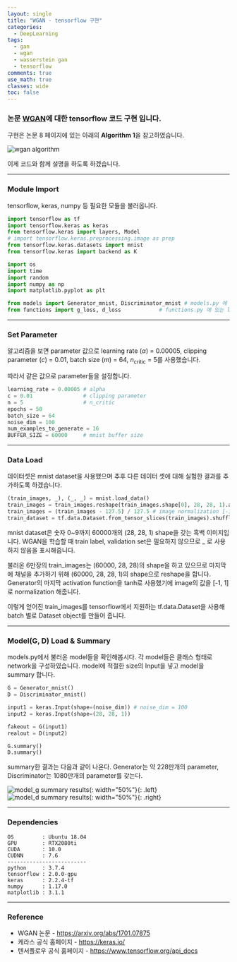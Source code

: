 ```yaml
---
layout: single
title: "WGAN - tensorflow 구현"
categories:
  - DeepLearning
tags:
  - gan
  - wgan
  - wasserstein gan
  - tensorflow
comments: true
use_math: true
classes: wide
toc: false
---
```

### 논문 [WGAN](https://arxiv.org/abs/1701.07875)에 대한 tensorflow 코드 구현 입니다.

구현은 논문 8 페이지에 있는 아래의 **Algorithm 1**을 참고하였습니다.

![wgan algorithm](/assets/images/wgan_algo.PNG)

이제 코드와 함께 설명을 하도록 하겠습니다.

---
### Module Import
tensorflow, keras, numpy 등 필요한 모듈을 불러옵니다.

```python
import tensorflow as tf
import tensorflow.keras as keras
from tensorflow.keras import layers, Model
# import tensorflow.keras.preprocessing.image as prep 
from tensorflow.keras.datasets import mnist
from tensorflow.keras import backend as K

import os
import time
import random
import numpy as np
import matplotlib.pyplot as plt

from models import Generator_mnist, Discriminator_mnist # models.py 에 있는 model(G, D) load
from functions import g_loss, d_loss            # functions.py 에 있는 loss functions load
```
---
### Set Parameter
알고리즘을 보면 parameter 값으로 learning rate ($\alpha$) = 0.00005, clipping parameter ($c$) = 0.01, batch size ($m$) = 64, $n$<sub>critic</sub> = 5를 사용했습니다.

따라서 같은 값으로 parameter들을 설정합니다.
```python
learning_rate = 0.00005 # alpha
c = 0.01                # clipping parameter
n = 5                   # n_critic
epochs = 50
batch_size = 64
noise_dim = 100
num_examples_to_generate = 16
BUFFER_SIZE = 60000     # mnist buffer size
```
---
### Data Load
데이터셋은 mnist dataset을 사용했으며 추후 다른 데이터 셋에 대해 실험한 결과를 추가하도록 하겠습니다. 

```python
(train_images, _), (_, _) = mnist.load_data()
train_images = train_images.reshape(train_images.shape[0], 28, 28, 1).astype('float32')
train_images = (train_images - 127.5) / 127.5 # image normalization [-1, 1]
train_dataset = tf.data.Dataset.from_tensor_slices(train_images).shuffle(BUFFER_SIZE).batch(batch_size)
```
mnist dataset은 숫자 0~9까지 60000개의 (28, 28, 1) shape을 갖는 흑백 이미지입니다. WGAN을 학습할 때 train label, validation set은 필요하지 않으므로 _ 로 사용하지 않음을 표시해줍니다.

불러온 6만장의 train_images는 (60000, 28, 28)의 shape을 하고 있으므로 마지막에 채널을 추가하기 위해 (60000, 28, 28, 1)의 shape으로 reshape을 합니다.
Generator의 마지막 activation function을 tanh로 사용했기에 image의 값을 [-1, 1]로 normalization 해줍니다. 

이렇게 얻어진 train_images를 tensorflow에서 지원하는 tf.data.Dataset을 사용해 batch 별로 Dataset object를 만들어 줍니다.

---
### Model(G, D) Load & Summary
models.py에서 불러온 model들을 확인해봅시다. 각 model들은 클래스 형태로 network을 구성하였습니다. model에 적절한 size의 Input을 넣고 model을 summary 합니다.

```python
G = Generator_mnist()
D = Discriminator_mnist()

input1 = keras.Input(shape=(noise_dim)) # noise_dim = 100
input2 = keras.Input(shape=(28, 28, 1))

fakeout = G(input1)
realout = D(input2)

G.summary()
D.summary()
```
summary한 결과는 다음과 같이 나온다. Generator는 약 228만개의 parameter, Discriminator는 1080만개의 parameter를 갖는다. 

![model_g summary results](/assets/images/g_summary.PNG){: width="50%"}{: .left} ![model_d summary results](/assets/images/d_summary.PNG){: width="50%"}{: .right}

---
### Dependencies
```
OS         : Ubuntu 18.04
GPU        : RTX2080ti
CUDA       : 10.0
CUDNN      : 7.6
-------------------------
python     : 3.7.4
tensorflow : 2.0.0-gpu
keras      : 2.2.4-tf
numpy      : 1.17.0
matplotlib : 3.1.1
```
---
### Reference
- WGAN 논문 - <https://arxiv.org/abs/1701.07875>
- 케라스 공식 홈페이지 - <https://keras.io/>
- 텐서플로우 공식 홈페이지 - <https://www.tensorflow.org/api_docs>

